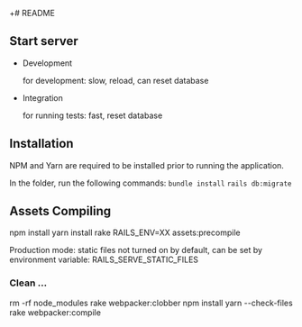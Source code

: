 +# README

## Start server

* Development
  
  for development: slow, reload, can reset database

* Integration
 
  for running tests: fast, reset database

## Installation
NPM and Yarn are required to be installed prior to running the application. 

In the folder, run the following commands:
`bundle install`
`rails db:migrate`


## Assets Compiling

npm install 
yarn install
rake RAILS_ENV=XX assets:precompile


Production mode: static files not turned on by default, can be set by environment variable: RAILS_SERVE_STATIC_FILES

### Clean ... 
rm -rf node_modules
rake webpacker:clobber
npm install
yarn --check-files
rake webpacker:compile